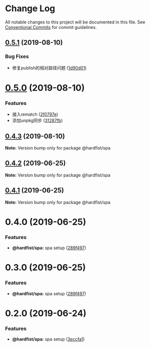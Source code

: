 # Change Log

All notable changes to this project will be documented in this file.
See [Conventional Commits](https://conventionalcommits.org) for commit guidelines.

## [0.5.1](https://github.com/hardfist/hardfist_tools/compare/@hardfist/spa@0.5.0...@hardfist/spa@0.5.1) (2019-08-10)


### Bug Fixes

* 修复publish的相对路径问题 ([1d90d01](https://github.com/hardfist/hardfist_tools/commit/1d90d01))





# [0.5.0](https://github.com/hardfist/hardfist_tools/compare/@hardfist/spa@0.4.3...@hardfist/spa@0.5.0) (2019-08-10)


### Features

* 接入rematch ([2f0797e](https://github.com/hardfist/hardfist_tools/commit/2f0797e))
* 添加unpkg同步 ([31287fb](https://github.com/hardfist/hardfist_tools/commit/31287fb))





## [0.4.3](https://github.com/hardfist/hardfist_tools/compare/@hardfist/spa@0.4.2...@hardfist/spa@0.4.3) (2019-08-10)

**Note:** Version bump only for package @hardfist/spa





## [0.4.2](https://github.com/hardfist/hardfist_boilerplate/compare/@hardfist/spa@0.4.1...@hardfist/spa@0.4.2) (2019-06-25)

**Note:** Version bump only for package @hardfist/spa





## [0.4.1](https://github.com/hardfist/hardfist_boilerplate/compare/@hardfist/spa@0.4.0...@hardfist/spa@0.4.1) (2019-06-25)

**Note:** Version bump only for package @hardfist/spa





# 0.4.0 (2019-06-25)


### Features

* **@hardfist/spa:** spa setup ([289f497](https://github.com/hardfist/hardfist_boilerplate/commit/289f497))





# 0.3.0 (2019-06-25)


### Features

* **@hardfist/spa:** spa setup ([289f497](https://github.com/hardfist/hardfist_boilerplate/commit/289f497))





# 0.2.0 (2019-06-24)


### Features

* **@hardfist/spa:** spa setup ([3eccfa1](https://github.com/hardfist/hardfist_boilerplate/commit/3eccfa1))
